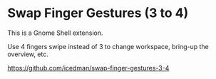# Swap Finger Gestures (3 to 4)

This is a Gnome Shell extension.

Use 4 fingers swipe instead of 3 to change workspace, bring-up the overview, etc.

https://github.com/icedman/swap-finger-gestures-3-4